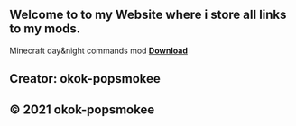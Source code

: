 ## Welcome to to my Website where i store all links to my mods.

Minecraft day&night commands mod [**Download**](https://github.com/okok-popsmokee/dayandnightMCmodcommands/raw/main/day%20and%20night%20commands%20mod.jar)


















## Creator: okok-popsmokee

## © 2021 okok-popsmokee
